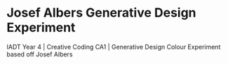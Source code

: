 # Josef Albers Generative Design Experiment
 IADT Year 4 | Creative Coding CA1 | Generative Design Colour Experiment based off Josef Albers
